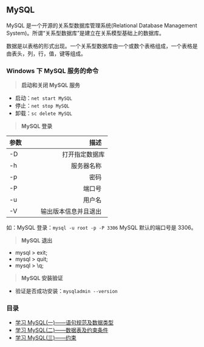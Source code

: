 ## MySQL

MySQL 是一个开源的关系型数据库管理系统(Relational Database Management System)。所谓“关系型数据库”是建立在关系模型基础上的数据库。

数据是以表格的形式出现。一个关系型数据库由一个或数个表格组成，一个表格是由表头，列，行，值，键等组成。

### Windows 下 MySQL 服务的命令

> **启动和关闭 MySQL 服务**

* 启动：`net start MySQL`
* 停止：`net stop MySQL`
* 卸载：`sc delete MySQL`

> **MySQL 登录**

| 参数        | 描述   | 
| --------   | -----:  | 
| -D     | 打开指定数据库 |  
| -h        |   服务器名称   | 
| -p        |    密码    |  
| -P        |   端口号   | 
| -u       |    用户名    |
| -V        |   输出版本信息并且退出   | 

如：MySQL 登录：`mysql -u root -p -P 3306`  MySQL 默认的端口号是 3306。

> **MySQL 退出**

* mysql > exit;
* mysql > quit;
* mysql > \q;

> **MySQL 安装验证**

* 验证是否成功安装：`mysqladmin --version`

### 目录

* [学习 MySQL(一)——语句规范及数据类型](https://github.com/steveLauwh/Database/blob/master/MySQL/%E5%AD%A6%E4%B9%A0%20MySQL(%E4%B8%80).md)
* [学习 MySQL(二)——数据表及约束条件](https://github.com/steveLauwh/Database/blob/master/MySQL/%E5%AD%A6%E4%B9%A0%20MySQL(%E4%BA%8C).md)
* [学习 MySQL(三)——约束](https://github.com/steveLauwh/Database/blob/master/MySQL/%E5%AD%A6%E4%B9%A0%20MySQL(%E4%B8%89).md)

